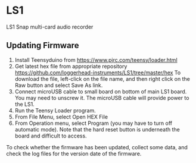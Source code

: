 # LS1
LS1 Snap multi-card audio recorder


## Updating Firmware

1.	Install Teensyduino from https://www.pjrc.com/teensy/loader.html
2.	Get latest hex file from appropriate repository
	https://github.com/loggerhead-instruments/LS1/tree/master/hex
	To download the file, left-click on the file name, and then right click on the Raw button and select Save As link.
3.	Connect microUSB cable to small board on bottom of main LS1 board. You may need to unscrew it. The microUSB cable will provide power to the LS1.
4.	Run the Teensy Loader program.
5.	From File Menu, select Open HEX File
6.	From Operation menu, select Program (you may have to turn off automatic mode). Note that the hard reset button is underneath the board and difficult to access.

To check whether the firmware has been updated, collect some data, and check the log files for the version date of the firmware.
